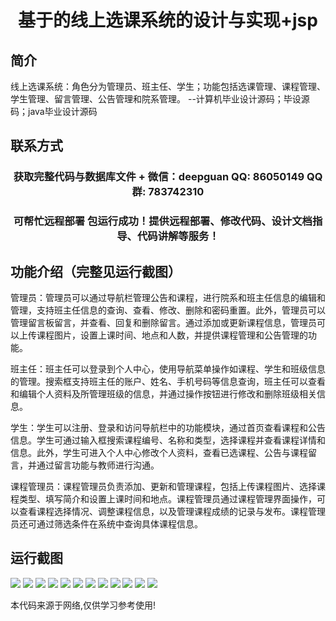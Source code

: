 <p><h1 align="center">基于的线上选课系统的设计与实现+jsp</h1></p>

## 简介
线上选课系统：角色分为管理员、班主任、学生；功能包括选课管理、课程管理、学生管理、留言管理、公告管理和院系管理。    --计算机毕业设计源码；毕设源码；java毕业设计源码


## 联系方式
<p><h3 align="center">获取完整代码与数据库文件 + 微信：deepguan QQ: 86050149 QQ群: 783742310</h3></p>
<p><h3 align="center">可帮忙远程部署 包运行成功！提供远程部署、修改代码、设计文档指导、代码讲解等服务！</h3></p>

## 功能介绍（完整见运行截图）
管理员：管理员可以通过导航栏管理公告和课程，进行院系和班主任信息的编辑和管理，支持班主任信息的查询、查看、修改、删除和密码重置。此外，管理员可以管理留言板留言，并查看、回复和删除留言。通过添加或更新课程信息，管理员可以上传课程图片，设置上课时间、地点和人数，并提供课程管理和公告管理的功能。

班主任：班主任可以登录到个人中心，使用导航菜单操作如课程、学生和班级信息的管理。搜索框支持班主任的账户、姓名、手机号码等信息查询，班主任可以查看和编辑个人资料及所管理班级的信息，并通过操作按钮进行修改和删除班级相关信息。

学生：学生可以注册、登录和访问导航栏中的功能模块，通过首页查看课程和公告信息。学生可通过输入框搜索课程编号、名称和类型，选择课程并查看课程详情和信息。此外，学生可进入个人中心修改个人资料，查看已选课程、公告与课程留言，并通过留言功能与教师进行沟通。

课程管理员：课程管理员负责添加、更新和管理课程，包括上传课程图片、选择课程类型、填写简介和设置上课时间和地点。课程管理员通过课程管理界面操作，可以查看课程选择情况、调整课程信息，以及管理课程成绩的记录与发布。课程管理员还可通过筛选条件在系统中查询具体课程信息。


## 运行截图
![](img/001.jpg)
![](img/002.jpg)
![](img/003.jpg)
![](img/004.jpg)
![](img/005.jpg)
![](img/006.jpg)
![](img/007.jpg)
![](img/008.jpg)
![](img/009.jpg)
![](img/010.jpg)
![](img/011.jpg)
![](img/012.jpg)

<p>本代码来源于网络,仅供学习参考使用!</p>
